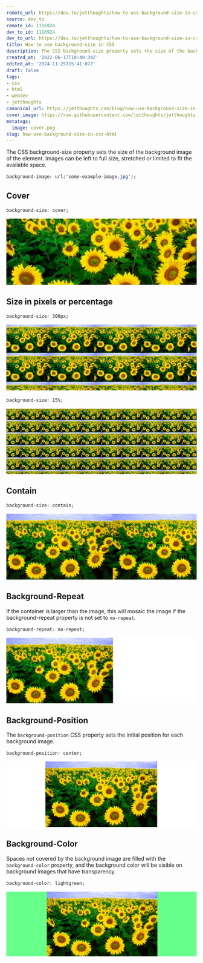 ```yaml
---
remote_url: https://dev.to/jetthoughts/how-to-use-background-size-in-css-3pj
source: dev_to
remote_id: 1116924
dev_to_id: 1116924
dev_to_url: https://dev.to/jetthoughts/how-to-use-background-size-in-css-3pj
title: How to use background-size in CSS
description: The CSS background-size property sets the size of the background image of the element. Images can be...
created_at: '2022-06-17T10:49:34Z'
edited_at: '2024-11-25T15:41:07Z'
draft: false
tags:
- css
- html
- webdev
- jetthoughts
canonical_url: https://jetthoughts.com/blog/how-use-background-size-in-css-html/
cover_image: https://raw.githubusercontent.com/jetthoughts/jetthoughts.github.io/master/content/blog/how-use-background-size-in-css-html/cover.png
metatags:
  image: cover.png
slug: how-use-background-size-in-css-html
---
```

The CSS background-size property sets the size of the background image of the element. Images can be left to full size, stretched or limited to fit the available space.

```css
background-image: url('some-example-image.jpg');
```

## Cover

```css
background-size: cover;
```

![Image description](file_0.png)

## Size in pixels or percentage

```css
background-size: 300px;
```

![Image description](file_1.png)

```css
background-size: 15%;
```

![Image description](file_2.png)

## Contain

```css
background-size: contain;
```

![Image description](file_3.png)

## Background-Repeat

If the container is larger than the image, this will mosaic the image if the background-repeat property is not set to `no-repeat`.

```css
background-repeat: no-repeat;
```

![Image description](file_4.png)

## Background-Position

The `background-position` CSS property sets the initial position for each background image.

```css
background-position: center;
```

![Image description](file_5.png)

## Background-Color

Spaces not covered by the background image are filled with the `background-color` property, and the background color will be visible on background images that have transparency.

```css
background-color: lightgreen;
```

![Image description](file_6.png)
  